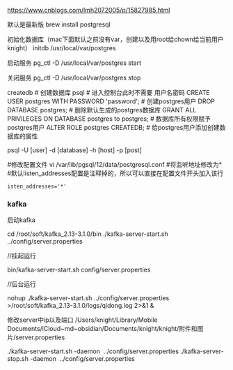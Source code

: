 https://www.cnblogs.com/lmh2072005/p/15827985.html

默认是最新版
brew install postgresql 

初始化数据库（mac下面默认之前没有var，创建以及用root给chown给当前用户 knight）
initdb /usr/local/var/postgres

启动服务
pg_ctl -D /usr/local/var/postgres start


关闭服务
pg_ctl -D /usr/local/var/postgres stop

createdb # 创建数据库
psql # 进入控制台此时不需要 用户名密码
CREATE USER postgres WITH PASSWORD 'password'; # 创建postgres用户 
DROP DATABASE postgres; # 删除默认生成的postgres数据库
GRANT ALL PRIVILEGES ON DATABASE postgres to postgres; # 数据库所有权限赋予postgres用户
ALTER ROLE postgres CREATEDB; # 给postgres用户添加创建数据库的属性

psql -U [user] -d [database] -h [host] -p [post]


#修改配置文件 
vi /var/lib/pgsql/12/data/postgresql.conf 
#将监听地址修改为* #默认listen_addresses配置是注释掉的，所以可以直接在配置文件开头加入该行 
```
isten_addresses='*'
```


### kafka

启动kafka

cd /root/soft/kafka_2.13-3.1.0/bin
./kafka-server-start.sh ../config/server.properties

//挂起运行
 
bin/kafka-server-start.sh config/server.properties
 
//后台运行
 
nohup ./kafka-server-start.sh ../config/server.properties >/root/soft/kafka_2.13-3.1.0/logs/qidong.log 2>&1 &

修改server中ip以及端口
/Users/knight/Library/Mobile Documents/iCloud~md~obsidian/Documents/knight/knight/附件和图片/server.properties

./kafka-server-start.sh -daemon  ../config/server.properties
./kafka-server-stop.sh -daemon  ../config/server.properties